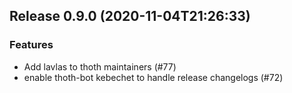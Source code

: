 
## Release 0.9.0 (2020-11-04T21:26:33)
### Features
* Add lavlas to thoth maintainers (#77)
* enable thoth-bot kebechet to handle release changelogs (#72)
